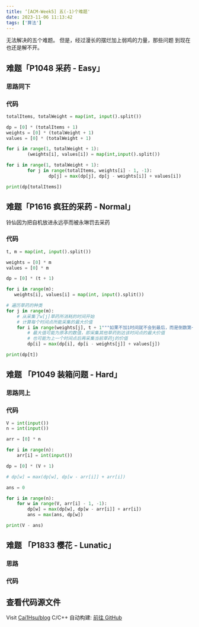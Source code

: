 ```yaml
---
title: ‘[ACM-Week5] 五(-1)个难题'
date: 2023-11-06 11:13:42
tags: ['算法']
---
```


无法解决的五个难题。
但是，经过漫长的摆烂加上弱鸡的力量，那些问题
到现在也还是解不开。

## 难题「P1048 采药 - Easy」

### 思路同下

### 代码
```Python
totalItems, totalWeight = map(int, input().split())

dp = [0] * (totalItems + 1)
weights = [0] * (totalWeight + 1)
values = [0] * (totalWeight + 1)

for i in range(1, totalWeight + 1):
        (weights[i], values[i]) = map(int,input().split())

for i in range(1, totalWeight + 1):
        for j in range(totalItems, weights[i] - 1, -1):
                dp[j] = max(dp[j], dp[j - weights[i]] + values[i])

print(dp[totalItems])
```

## 难题「P1616 疯狂的采药 - Normal」
铃仙因为把自机放进永远亭而被永琳罚去采药

### 代码
```Python
t, m = map(int, input().split())

weights = [0] * m
values = [0] * m

dp = [0] * (t + 1)

for i in range(m):
   weights[i], values[i] = map(int, input().split())

# 遍历草药的种类
for j in range(m):
    # 从采集了w[j]草药所消耗的时间开始
    # 计算每个时间点所能采集的最大价值
    for i in range(weights[j], t + 1"""如果不加1时间就不会到最后，而是倒数第一分钟"""):
        # 最大值可能为原本的数值，即采集其他草药到达该时间点的最大价值
        # 也可能为上一个时间点后再采集当前草药j的价值
        dp[i] = max(dp[i], dp[i - weights[j]] + values[j])

print(dp[t])
```

## 难题 「P1049 装箱问题 - Hard」

### 思路同上

### 代码
```Python
V = int(input())
n = int(input())

arr = [0] * n

for i in range(n):
    arr[i] = int(input())

dp = [0] * (V + 1)

# dp[w] = max(dp[w], dp[w - arr[i]] + arr[i])

ans = 0

for i in range(n):
    for w in range(V, arr[i] - 1, -1):
        dp[w] = max(dp[w], dp[w - arr[i]] + arr[i])
        ans = max(ans, dp[w])

print(V - ans)
```

## 难题 「P1833 樱花 - Lunatic」

### 思路

### 代码


## 查看代码源文件
Visit [Cai1Hsu/blog](https://github.com/Cai1Hsu/blog/tree/master/acm/acm-5)
C/C++ 自动构建: [前往 GitHub](https://github.com/Cai1Hsu/blog/actions/workflows/build.yml)
